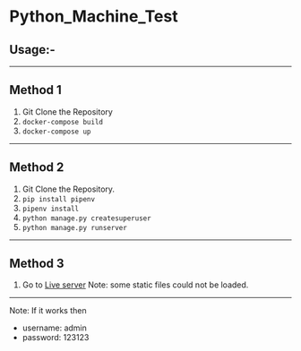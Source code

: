 # Python_Machine_Test

Usage:-
------
<hr>
<h2>Method 1</h2>

1. Git Clone the Repository
2. ```docker-compose build```
3. ```docker-compose up```

<hr>
<h2>Method 2</h2>

1. Git Clone the Repository.
2. ```pip install pipenv```
3. ```pipenv install```
4. ```python manage.py createsuperuser```
5. ```python manage.py runserver```

<hr>
<h2>Method 3</h2>

1. Go to [Live server](http://16.171.19.204:8000)
Note: some static files could not be loaded. 
<hr>

Note:
    If it works then
- username: admin
- password: 123123